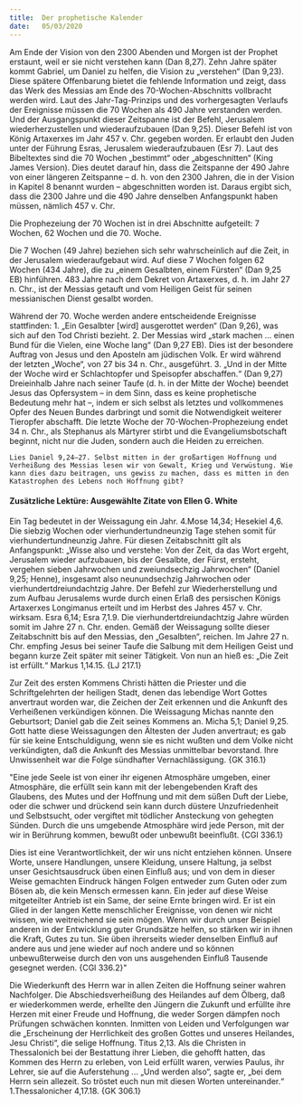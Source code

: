 ```yaml
---
title:  Der prophetische Kalender
date:   05/03/2020
---
```


Am Ende der Vision von den 2300 Abenden und Morgen ist der Prophet erstaunt, weil er sie nicht verstehen kann (Dan 8,27). Zehn Jahre später kommt Gabriel, um Daniel zu helfen, die Vision zu „verstehen“ (Dan 9,23). Diese spätere Offenbarung bietet die fehlende Information und zeigt, dass das Werk des Messias am Ende des 70-Wochen-Abschnitts vollbracht werden wird. Laut des Jahr-Tag-Prinzips und des vorhergesagten Verlaufs der Ereignisse müssen die 70 Wochen als 490 Jahre verstanden werden. Und der Ausgangspunkt dieser Zeitspanne ist der Befehl, Jerusalem wiederherzustellen und wiederaufzubauen (Dan 9,25). Dieser Befehl ist von König Artaxerxes im Jahr 457 v. Chr. gegeben worden. Er erlaubt den Juden unter der Führung Esras, Jerusalem wiederaufzubauen (Esr 7). Laut des Bibeltextes sind die 70 Wochen „bestimmt“ oder „abgeschnitten“ (King James Version). Dies deutet darauf hin, dass die Zeitspanne der 490 Jahre von einer längeren Zeitspanne – d. h. von den 2300 Jahren, die in der Vision in Kapitel 8 benannt wurden – abgeschnitten worden ist. Daraus ergibt sich, dass die 2300 Jahre und die 490 Jahre denselben Anfangspunkt haben müssen, nämlich 457 v. Chr.

Die Prophezeiung der 70 Wochen ist in drei Abschnitte aufgeteilt: 7 Wochen, 62 Wochen und die 70. Woche.

Die 7 Wochen (49 Jahre) beziehen sich sehr wahrscheinlich auf die Zeit, in der Jerusalem wiederaufgebaut wird. Auf diese 7 Wochen folgen 62 Wochen (434 Jahre), die zu „einem Gesalbten, einem Fürsten“ (Dan 9,25 EB) hinführen. 483 Jahre nach dem Dekret von Artaxerxes, d. h. im Jahr 27 n. Chr., ist der Messias getauft und vom Heiligen Geist für seinen messianischen Dienst gesalbt worden.

Während der 70. Woche werden andere entscheidende Ereignisse stattfinden: 1. „Ein Gesalbter [wird] ausgerottet werden“ (Dan 9,26), was sich auf den Tod Christi bezieht. 2. Der Messias wird „stark machen … einen Bund für die Vielen, eine Woche lang“ (Dan 9,27 EB). Dies ist der besondere Auftrag von Jesus und den Aposteln am jüdischen Volk. Er wird während der letzten „Woche“, von 27 bis 34 n. Chr., ausgeführt. 3. „Und in der Mitte der Woche wird er Schlachtopfer und Speisopfer abschaffen.“ (Dan 9,27) Dreieinhalb Jahre nach seiner Taufe (d. h. in der Mitte der Woche) beendet Jesus das Opfersystem – in dem Sinn, dass es keine prophetische Bedeutung mehr hat –, indem er sich selbst als letztes und vollkommenes Opfer des Neuen Bundes darbringt und somit die Notwendigkeit weiterer Tieropfer abschafft. Die letzte Woche der 70-Wochen-Prophezeiung endet 34 n. Chr., als Stephanus als Märtyrer stirbt und die Evangeliumsbotschaft beginnt, nicht nur die Juden, sondern auch die Heiden zu erreichen.

`Lies Daniel 9,24–27. Selbst mitten in der großartigen Hoffnung und Verheißung des Messias lesen wir von Gewalt, Krieg und Verwüstung. Wie kann dies dazu beitragen, uns gewiss zu machen, dass es mitten in den Katastrophen des Lebens noch Hoffnung gibt?`

#### Zusätzliche Lektüre: Ausgewählte Zitate von Ellen G. White

Ein Tag bedeutet in der Weissagung ein Jahr. 4.Mose 14,34; Hesekiel 4,6. Die siebzig Wochen oder vierhundertundneunzig Tage stehen somit für vierhundertundneunzig Jahre. Für diesen Zeitabschnitt gilt als Anfangspunkt: „Wisse also und verstehe: Von der Zeit, da das Wort ergeht, Jerusalem wieder aufzubauen, bis der Gesalbte, der Fürst, ersteht, vergehen sieben Jahrwochen und zweiundsechzig Jahrwochen“ (Daniel 9,25; Henne), insgesamt also neunundsechzig Jahrwochen oder vierhundertdreiundachtzig Jahre. Der Befehl zur Wiederherstellung und zum Aufbau Jerusalems wurde durch einen Erlaß des persischen Königs Artaxerxes Longimanus erteilt und im Herbst des Jahres 457 v. Chr. wirksam. Esra 6,14; Esra 7,1.9. Die vierhundertdreiundachtzig Jahre würden somit im Jahre 27 n. Chr. enden. Gemäß der Weissagung sollte dieser Zeitabschnitt bis auf den Messias, den „Gesalbten“, reichen. Im Jahre 27 n. Chr. empfing Jesus bei seiner Taufe die Salbung mit dem Heiligen Geist und begann kurze Zeit später mit seiner Tätigkeit. Von nun an hieß es: „Die Zeit ist erfüllt.“ Markus 1,14.15. {LJ 217.1}

Zur Zeit des ersten Kommens Christi hätten die Priester und die Schriftgelehrten der heiligen Stadt, denen das lebendige Wort Gottes anvertraut worden war, die Zeichen der Zeit erkennen und die Ankunft des Verheißenen verkündigen können. Die Weissagung Michas nannte den Geburtsort; Daniel gab die Zeit seines Kommens an. Micha 5,1; Daniel 9,25. Gott hatte diese Weissagungen den Ältesten der Juden anvertraut; es gab für sie keine Entschuldigung, wenn sie es nicht wußten und dem Volke nicht verkündigten, daß die Ankunft des Messias unmittelbar bevorstand. Ihre Unwissenheit war die Folge sündhafter Vernachlässigung. {GK 316.1}

"Eine jede Seele ist von einer ihr eigenen Atmosphäre umgeben, einer Atmosphäre, die erfüllt sein kann mit der lebengebenden Kraft des Glaubens, des Mutes und der Hoffnung und mit dem süßen Duft der Liebe, oder die schwer und drückend sein kann durch düstere Unzufriedenheit und Selbstsucht, oder vergiftet mit tödlicher Ansteckung von gehegten Sünden. Durch die uns umgebende Atmosphäre wird jede Person, mit der wir in Berührung kommen, bewußt oder unbewußt beeinflußt. {CGl 336.1}

Dies ist eine Verantwortlichkeit, der wir uns nicht entziehen können. Unsere Worte, unsere Handlungen, unsere Kleidung, unsere Haltung, ja selbst unser Gesichtsausdruck üben einen Einfluß aus; und von dem in dieser Weise gemachten Eindruck hängen Folgen entweder zum Guten oder zum Bösen ab, die kein Mensch ermessen kann. Ein jeder auf diese Weise mitgeteilter Antrieb ist ein Same, der seine Ernte bringen wird. Er ist ein Glied in der langen Kette menschlicher Ereignisse, von denen wir nicht wissen, wie weitreichend sie sein mögen. Wenn wir durch unser Beispiel anderen in der Entwicklung guter Grundsätze helfen, so stärken wir in ihnen die Kraft, Gutes zu tun. Sie üben ihrerseits wieder denselben Einfluß auf andere aus und jene wieder auf noch andere und so können unbewußterweise durch den von uns ausgehenden Einfluß Tausende gesegnet werden. {CGl 336.2}"

Die Wiederkunft des Herrn war in allen Zeiten die Hoffnung seiner wahren Nachfolger. Die Abschiedsverheißung des Heilandes auf dem Ölberg, daß er wiederkommen werde, erhellte den Jüngern die Zukunft und erfüllte ihre Herzen mit einer Freude und Hoffnung, die weder Sorgen dämpfen noch Prüfungen schwächen konnten. Inmitten von Leiden und Verfolgungen war die „Erscheinung der Herrlichkeit des großen Gottes und unseres Heilandes, Jesu Christi“, die selige Hoffnung. Titus 2,13. Als die Christen in Thessalonich bei der Bestattung ihrer Lieben, die gehofft hatten, das Kommen des Herrn zu erleben, von Leid erfüllt waren, verwies Paulus, ihr Lehrer, sie auf die Auferstehung ... „Und werden also“, sagte er, „bei dem Herrn sein allezeit. So tröstet euch nun mit diesen Worten untereinander.“ 1.Thessalonicher 4,17.18. {GK 306.1}